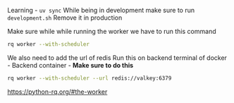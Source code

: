 Learning - `uv sync`
While being in development make sure to run `development.sh`
Remove it in production

Make sure while while running the worker we have to run this command

```bash
rq worker --with-scheduler
```

We also need to add the url of redis
Run this on backend terminal of docker - Backend container - **Make sure to do this**

```bash
rq worker --with-scheduler --url redis://valkey:6379
```

https://python-rq.org/#the-worker
